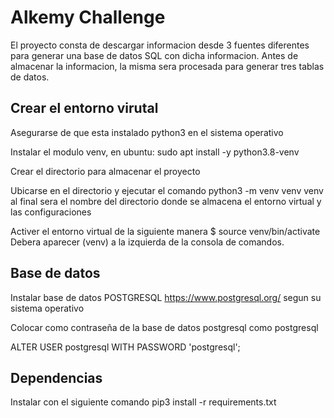# Alkemy Challenge

El proyecto consta de descargar informacion desde 3 fuentes diferentes para generar una base de datos SQL con dicha informacion. Antes de almacenar la informacion, la misma sera procesada para generar tres tablas de datos.

## Crear el entorno virutal
Asegurarse de que esta instalado python3 en el sistema operativo

Instalar el modulo venv, en ubuntu: sudo apt install -y python3.8-venv

Crear el directorio para almacenar el proyecto

Ubicarse en el directorio y ejecutar el comando python3 -m venv venv
venv al final sera el nombre del directorio donde se almacena el entorno virtual y las configuraciones

Activer el entorno virtual de la siguiente manera $ source venv/bin/activate
Debera aparecer (venv) a la izquierda de la consola de comandos.


## Base de datos

Instalar base de datos POSTGRESQL  https://www.postgresql.org/ segun su sistema operativo

Colocar como contraseña de la base de datos postgresql como postgresql

ALTER USER postgresql WITH PASSWORD 'postgresql';

## Dependencias

Instalar con el siguiente comando pip3 install -r requirements.txt
